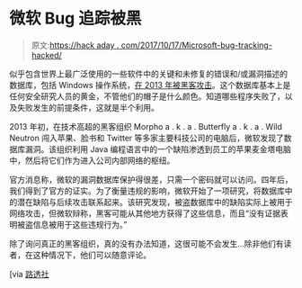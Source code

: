 # 微软 Bug 追踪被黑

> 原文:[https://hack aday . com/2017/10/17/Microsoft-bug-tracking-hacked/](https://hackaday.com/2017/10/17/microsoft-bug-tracking-hacked/)

似乎包含世界上最广泛使用的一些软件中的关键和未修复的错误和/或漏洞描述的数据库，包括 Windows 操作系统，[在 2013 年被黑客攻击](https://in.reuters.com/article/us-microsoft-cyber-insight/exclusive-microsoft-responded-quietly-after-detecting-secret-database-hack-in-2013-idINKBN1CM0D0)。这个数据库基本上是任何安全研究人员的黄金，不管他们的帽子是什么颜色。知道哪些程序失败了，以及失败发生的前提条件，这就是半个利用。

2013 年初，在技术高超的黑客组织 Morpho a . k . a . Butterfly a . k . a . Wild Neutron 闯入苹果、脸书和 Twitter 等多家主要科技公司的电脑后，微软发现了数据库漏洞。该组织利用 Java 编程语言中的一个缺陷渗透到员工的苹果麦金塔电脑中，然后将它们作为进入公司内部网络的枢纽。

官方消息称，微软的漏洞数据库保护得很差，只需一个密码就可以访问。四年后，我们得到了官方的证实。为了衡量违规的影响，微软开始了一项研究，将数据库中的潜在缺陷与后续攻击联系起来。该研究发现，被盗数据库中的缺陷实际上被用于网络攻击，但微软辩称，黑客可能从其他地方获得了这些信息，而且“没有证据表明被盗信息被用于这些违规行为。”

除了询问真正的黑客组织，真的没有办法知道，这很可能不会发生…除非他们有读者，在这种情况下，他们可以随意评论。

[via [路透社](https://in.reuters.com/article/us-microsoft-cyber-insight/microsoft-responded-quietly-after-detecting-secret-database-hack-in-2013-idINKBN1CM0D0)